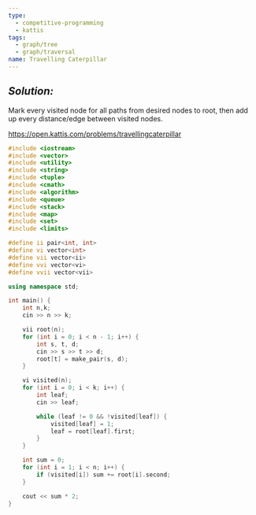 ```yaml
---
type:
  - competitive-programming
  - kattis
tags:
  - graph/tree
  - graph/traversal
name: Travelling Caterpillar
---
```

## _Solution:_
Mark every visited node for all paths from desired nodes to root, then add up every distance/edge between visited nodes.

https://open.kattis.com/problems/travellingcaterpillar
```cpp
#include <iostream>
#include <vector>
#include <utility>
#include <string>
#include <tuple>
#include <cmath>
#include <algorithm>
#include <queue>
#include <stack>
#include <map>
#include <set>
#include <limits>

#define ii pair<int, int>
#define vi vector<int>
#define vii vector<ii>
#define vvi vector<vi>
#define vvii vector<vii>

using namespace std;

int main() {
    int n,k;
    cin >> n >> k;

    vii root(n);
    for (int i = 0; i < n - 1; i++) {
        int s, t, d;
        cin >> s >> t >> d;
        root[t] = make_pair(s, d);
    }

    vi visited(n);
    for (int i = 0; i < k; i++) {
        int leaf;
        cin >> leaf;

        while (leaf != 0 && !visited[leaf]) {
            visited[leaf] = 1;
            leaf = root[leaf].first;
        }
    }

    int sum = 0;
    for (int i = 1; i < n; i++) {
        if (visited[i]) sum += root[i].second;
    }

    cout << sum * 2;
}
```